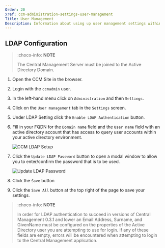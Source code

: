 ```yaml
---
Order: 20
xref: ccm-administration-settings-user-management
Title: User Management
Description: Information about using up user management settings within the Administration Settings screen
---
```


## LDAP Configuration

> :choco-info: **NOTE**
>
> The Central Management Server must be joined to the Active Directory Domain.

1. Open the CCM Site in the browser.
1. Login with the `ccmadmin` user.
1. In the left-hand menu click on `Administration` and then `Settings`.
1. Click on the `User management` tab in the `Settings` screen.
1. Under LDAP Setting click the `Enable LDAP Authentication` button.
1. Fill in your FQDN for the `Domain name` field and the `User name` field with an active directory account that has access to query user accounts within your active directory environment.

    ![CCM LDAP Setup](/assets/images/features/ccm/ccm_ldap_setup.png)

1. Click the `Update LDAP Password` button to open a modal window to allow you to enter/confirm the password that is to be used.

    ![Update LDAP Password](/assets/images/features/ccm/update_ldap_password.png)

1. Click the `Save` button
1. Click the `Save All` button at the top right of the page to save your settings.

> :choco-info: **NOTE**
>
> In order for LDAP authentication to succeed in versions of Central Management 0.3.1 and lower
> an Email Address, Surname, and GivenName must be configured on the properties of the Active Directory user you are
> attempting to use for login. If any of these fields are empty, errors will be encountered when attempting to login
> to the Central Management application.
